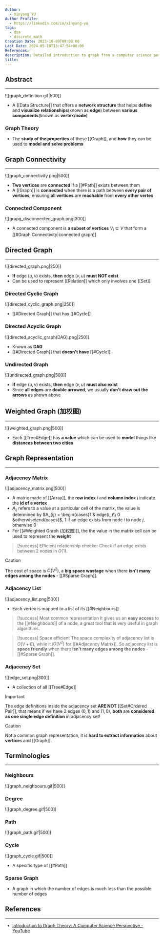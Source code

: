 ```yaml
---
Author:
  - Xinyang YU
Author Profile:
  - https://linkedin.com/in/xinyang-yu
tags:
  - dsa
  - discrete_math
Creation Date: 2023-10-09T09:08:00
Last Date: 2024-05-10T13:47:54+08:00
References: 
description: Detailed introduction to graph from a computer science perspective
title: 
---
```

## Abstract
---

![[graph_definition.gif|500]]

- A [[Data Structure]] that offers a **network structure** that helps **define** and **visualize** **relationships**(known as **edge**) between **various components**(known as **vertex/node**) 

### Graph Theory 
- The **study of the properties** of these [[Graph]], and **how** they can be used to **model and solve problems**





## Graph Connectivity
---

![[graph_connectivity.png|500]]

- **Two vertices** are **connected** if a [[#Path]] exists between them
- A [[Graph]] is **connected** when there is a path between **every pair of vertices**, ensuring **all vertices** are **reachable** from **every other vertex**

### Connected Component

![[grapg_disconnected_graph.png|300]]

- A connected component is **a subset of vertices** $V_{i} \subseteq V$ that form a [[#Graph Connectivity|connected graph]]   








## Directed Graph
---

![[directed_graph.png|250]]

- **If** edge $(u, v)$ exists, **then** edge $(v, u)$ **must NOT exist**
- Can be used to represent [[Relation]] which only involves one [[Set]] 

### Directed Cyclic Graph

![[directed_cyclic_graph.png|250]]

- [[#Directed Graph]] that has [[#Cycle]]

### Directed Acyclic Graph

![[directed_acyclic_graph(DAG).png|250]]

- Known as **DAG**
- [[#Directed Graph]] that **doesn't have** [[#Cycle]]


### Undirected Graph

![[undirected_graph.png|500]]

- **If** edge $(u, v)$ exists, **then** edge $(v, u)$ **must also exist**
- Since **all edges** are **double arrowed**, we usually **don't draw out the arrows** as shown above

## Weighted Graph (加权图)
---

![[weighted_graph.png|500]]


- Each [[Tree#Edge]] has **a value** which can be used to **model** things like **distances between two cities**

## Graph Representation
---
### Adjacency Matrix

![[adjacency_matrix.png|500]]

- A matrix made of [[Array]], the **row index** $i$ and **column index** $j$ indicate the **id of a vertex**
- $A_{ij}$ refers to a value at a particular cell of the matrix, the value is determined by $A_{ij} = \begin{cases}1 & edge(i,j)\\ 0 &otherwise\end{cases}$, $1$ if  an edge exists from node $i$ to node $j$, otherwise $0$
- For [[#Weighted Graph (加权图)]], the the value in the matrix cell can be used to represent the **weight**

>[!success] Efficient relationship checker
> Check if an edge exists between 2 nodes in $O(1)$.

>[!caution]
> The cost of space is $O(V^2)$, a **big space wastage** when there **isn't many edges among the nodes** - [[#Sparse Graph]].

### Adjacency List

![[adjacency_list.png|500]]

- Each vertex is mapped to a list of its [[#Neighbours]]

>[!success] Most common representation
> It gives us an **easy access** to the [[#Neighbours]] of a node, a great tool that is very useful in graph algorithms.
> 
> 

>[!success] Space efficient
> The space complexity of adjacency list is $O(V+E)$, while it i$O(V^2)$ for [[#Adjacency Matrix]]. So adjacency list is **space friendly** when there **isn't many edges among the nodes** - [[#Sparse Graph]].

### Adjacency Set

![[edge_set.png|300]]

- A collection of all [[Tree#Edge]]

>[!important]
> The edge definitions inside the adjacency set **ARE NOT** [[Set#Ordered Pair]], that means if we have 2 edges $(0,1)$ and $(1,0)$, **both** are **considered as one single edge definition** in adjacency set!

>[!caution]
> Not a common graph representation, it is **hard to extract information** about **vertice**s and [[Graph]].


## Terminologies
---
### Neighbours

![[graph_neighbours.gif|500]]

### Degree

![[graph_degree.gif|500]]

### Path

![[graph_path.gif|500]]

### Cycle

![[graph_cycle.gif|500]]

- A specific type of [[#Path]]

 
### Sparse Graph
- A graph in which the number of edges is much less than the possible number of edges


## References
---
- [Introduction to Graph Theory: A Computer Science Perspective - YouTube](https://www.youtube.com/watch?v=LFKZLXVO-Dg)